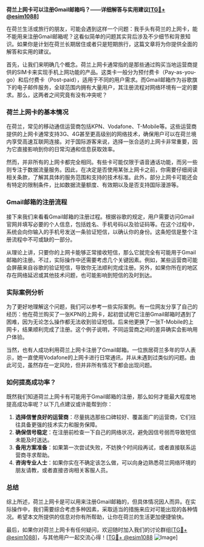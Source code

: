 **荷兰上网卡可以注册Gmail邮箱吗？——详细解答与实用建议[[TG💪+ @esim1088](https://t.me/s/esim1088)]**

在荷兰生活或旅行的朋友，可能会遇到这样一个问题：我手头有荷兰的上网卡，能不能用来注册Gmail邮箱呢？这看似简单的问题其实背后涉及不少细节和背景知识。如果你是计划在荷兰长期居住或者只是短期旅行，这篇文章将为你提供全面的解答和实用的建议。

首先，让我们来明确几个概念。荷兰上网卡通常指的是那些通过购买当地运营商提供的SIM卡来实现手机上网功能的产品。这类卡一般分为预付费卡（Pay-as-you-go）和后付费卡（Post-paid），适用于不同的用户需求。而Gmail邮箱作为谷歌旗下的电子邮件服务，全球范围内拥有大量用户，其注册流程对网络环境有一定的要求。那么，这两者之间究竟有没有冲突呢？

### 荷兰上网卡的基本情况

在荷兰，常见的移动通信运营商包括KPN、Vodafone、T-Mobile等。这些运营商提供的上网卡通常支持3G、4G甚至更高级别的网络技术，确保用户可以在荷兰境内享受高速互联网连接。对于国际游客来说，选择一张合适的上网卡非常重要，因为它直接影响到你的日常沟通和信息获取效率。

然而，并非所有的上网卡都完全相同。有些卡可能仅限于语音通话功能，而另一些则专注于数据流量服务。因此，在决定是否使用某张上网卡之前，你需要仔细阅读相关条款，了解其具体的服务范围和支持的技术标准。此外，部分上网卡可能还会有特定的限制条件，比如数据流量额度、有效期以及是否支持国际漫游等。

### Gmail邮箱的注册流程

接下来我们来看看Gmail邮箱的注册过程。根据谷歌的规定，用户需要访问Gmail官网并填写必要的个人信息，包括姓名、手机号码以及验证码等。在这个过程中，系统会向你输入的手机号发送一条验证短信，以确认你的身份。这条短信是整个注册流程中不可或缺的一部分。

从理论上讲，只要你的上网卡能够正常接收短信，那么它就完全有可能用于Gmail邮箱的注册。不过，实际操作中还需要考虑几个关键因素。例如，某些运营商可能会屏蔽来自谷歌的验证短信，导致你无法顺利完成注册。另外，如果你所在的地区存在网络延迟或其他技术问题，也可能影响到短信的及时到达。

### 实际案例分析

为了更好地理解这个问题，我们可以参考一些实际案例。有一位网友分享了自己的经历：他在荷兰购买了一张KPN的上网卡，起初尝试用它注册Gmail邮箱时遇到了困难，因为无论怎么操作都无法收到验证短信。后来他更换了一张T-Mobile的上网卡，结果顺利完成了注册。这个例子说明，不同运营商之间的差异确实会影响用户体验。

当然，也有人成功利用荷兰上网卡注册了Gmail邮箱。一位旅居荷兰多年的华人表示，她一直使用Vodafone的上网卡进行日常通讯，并从未遇到过类似的问题。由此可见，虽然存在一定风险，但并非所有情况下都会出现问题。

### 如何提高成功率？

既然我们知道荷兰上网卡有可能用于Gmail邮箱的注册，那么如何才能最大程度地提高成功率呢？以下几点建议或许能帮到你：

1. **选择信誉良好的运营商**：尽量挑选那些口碑较好、覆盖面广的运营商，它们往往具备更强的技术实力和服务保障。
2. **确保信号稳定**：在注册前检查一下自己的网络状况，避免因信号弱而导致短信未能及时送达。
3. **备用方案准备**：如果第一次尝试失败，不妨换个时间段再试，或者直接联系运营商寻求帮助。
4. **咨询专业人士**：如果你实在不确定该怎么做，可以向身边熟悉荷兰网络环境的朋友请教，或者直接咨询相关客服人员。

### 总结

综上所述，荷兰上网卡是可以用来注册Gmail邮箱的，但具体情况因人而异。在实际操作中，我们需要综合考虑多种因素，采取适当的措施来应对可能出现的各种情况。希望本文所提供的信息对你有所帮助，让你在荷兰的生活更加便捷愉快。

最后，如果你对荷兰上网卡有任何疑问，欢迎随时加入我们的讨论群组[[TG💪+ @esim1088](https://t.me/s/esim1088)]，与其他用户一起交流心得！[[TG💪+ @esim1088](https://t.me/s/esim1088) ![Image](https://i.postimg.cc/4NQfJmqS/Snipaste-2025-05-13-00-14-12.png)]